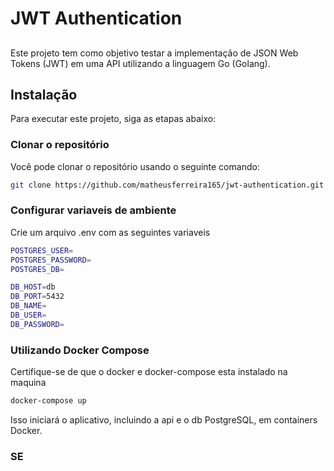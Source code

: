 # JWT Authentication

##
Este projeto tem como objetivo testar a implementação de JSON Web Tokens (JWT) em uma API utilizando a linguagem Go (Golang).

## Instalação

Para executar este projeto, siga as etapas abaixo:

### Clonar o repositório

Você pode clonar o repositório usando o seguinte comando:

```bash
git clone https://github.com/matheusferreira165/jwt-authentication.git
```
### Configurar variaveis de ambiente
Crie um arquivo .env com as seguintes variaveis 

```bash
POSTGRES_USER=
POSTGRES_PASSWORD=
POSTGRES_DB=

DB_HOST=db
DB_PORT=5432
DB_NAME=
DB_USER=
DB_PASSWORD=
```

### Utilizando Docker Compose

Certifique-se de que o docker e docker-compose esta instalado na maquina

```bash
docker-compose up
```
Isso iniciará o aplicativo, incluindo a api e o db PostgreSQL, em containers Docker.

### SE